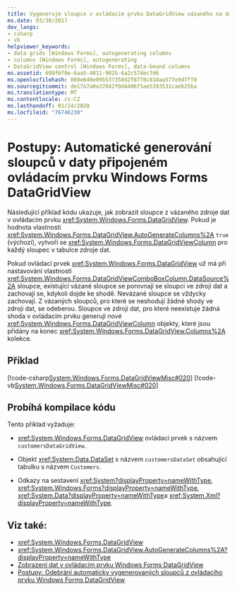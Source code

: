 ```yaml
---
title: Vygeneruje sloupce v ovládacím prvku DataGridView vázaného na data.
ms.date: 03/30/2017
dev_langs:
- csharp
- vb
helpviewer_keywords:
- data grids [Windows Forms], autogenerating columns
- columns [Windows Forms], autogenerating
- DataGridView control [Windows Forms], data-bound columns
ms.assetid: 699f6f9e-6aa5-4811-902b-6a2c57dec7d6
ms.openlocfilehash: 860e640e095537358d2f8778c810aa577e9d7ff0
ms.sourcegitcommit: de17a7a0a37042f0d4406f5ae5393531caeb25ba
ms.translationtype: MT
ms.contentlocale: cs-CZ
ms.lasthandoff: 01/24/2020
ms.locfileid: "76746230"
---
```

# <a name="how-to-autogenerate-columns-in-a-data-bound-windows-forms-datagridview-control"></a>Postupy: Automatické generování sloupců v daty připojeném ovládacím prvku Windows Forms DataGridView
Následující příklad kódu ukazuje, jak zobrazit sloupce z vázaného zdroje dat v ovládacím prvku <xref:System.Windows.Forms.DataGridView>. Pokud je hodnota vlastnosti <xref:System.Windows.Forms.DataGridView.AutoGenerateColumns%2A> `true` (výchozí), vytvoří se <xref:System.Windows.Forms.DataGridViewColumn> pro každý sloupec v tabulce zdroje dat.  
  
 Pokud ovládací prvek <xref:System.Windows.Forms.DataGridView> už má při nastavování vlastnosti <xref:System.Windows.Forms.DataGridViewComboBoxColumn.DataSource%2A> sloupce, existující vázané sloupce se porovnají se sloupci ve zdroji dat a zachovají se, kdykoli dojde ke shodě. Nevázané sloupce se vždycky zachovají. Z vázaných sloupců, pro které se neshodují žádné shody ve zdroji dat, se odeberou. Sloupce ve zdroji dat, pro které neexistuje žádná shoda v ovládacím prvku generují nové <xref:System.Windows.Forms.DataGridViewColumn> objekty, které jsou přidány na konec <xref:System.Windows.Forms.DataGridView.Columns%2A> kolekce.  
  
## <a name="example"></a>Příklad  
 [!code-csharp[System.Windows.Forms.DataGridViewMisc#020](~/samples/snippets/csharp/VS_Snippets_Winforms/System.Windows.Forms.DataGridViewMisc/CS/datagridviewmisc.cs#020)]
 [!code-vb[System.Windows.Forms.DataGridViewMisc#020](~/samples/snippets/visualbasic/VS_Snippets_Winforms/System.Windows.Forms.DataGridViewMisc/VB/datagridviewmisc.vb#020)]  
  
## <a name="compiling-the-code"></a>Probíhá kompilace kódu  
 Tento příklad vyžaduje:  
  
- <xref:System.Windows.Forms.DataGridView> ovládací prvek s názvem `customersDataGridView`.  
  
- Objekt <xref:System.Data.DataSet> s názvem `customersDataSet` obsahující tabulku s názvem `Customers`.  
  
- Odkazy na sestavení <xref:System?displayProperty=nameWithType>, <xref:System.Windows.Forms?displayProperty=nameWithType>, <xref:System.Data?displayProperty=nameWithType>a <xref:System.Xml?displayProperty=nameWithType>.  
  
## <a name="see-also"></a>Viz také:

- <xref:System.Windows.Forms.DataGridView>
- <xref:System.Windows.Forms.DataGridView.AutoGenerateColumns%2A?displayProperty=nameWithType>
- [Zobrazení dat v ovládacím prvku Windows Forms DataGridView](displaying-data-in-the-windows-forms-datagridview-control.md)
- [Postupy: Odebrání automaticky vygenerovaných sloupců z ovládacího prvku Windows Forms DataGridView](remove-autogenerated-columns-from-a-wf-datagridview-control.md)
